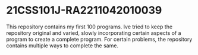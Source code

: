 # 21CSS101J-RA2211042010039
This repository contains my first 100 programs. 
Ive tried to keep the repository original and varied, slowly incorporating certain aspects of a program to create a complete program.
For certain problems, the repository contains multiple ways to complete the same. 
